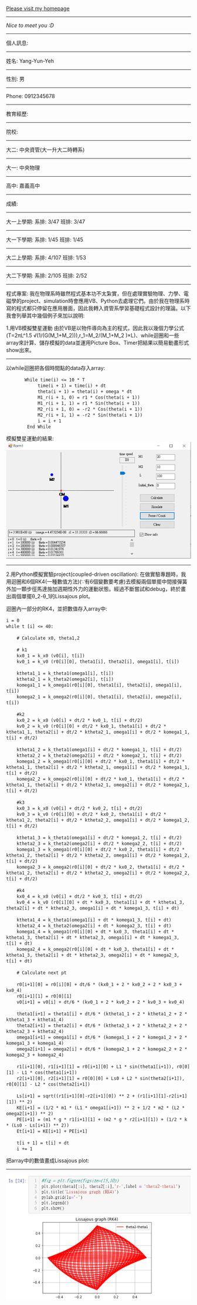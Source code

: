 [Please visit my homepage](https://Yang-Yun-Yeh.github.io/)
***
*Nice to meet you :D*
***
個人訊息:
***
姓名: Yang-Yun-Yeh
***
性別: 男
***
Phone: 0912345678
***
教育經歷:
***
院校:
***
大二: 中央資管(大一升大二時轉系)
***
大一: 中央物理
***
高中: 嘉義高中
***
成績:
***
大一上學期: 系排: 3/47		班排: 3/47
***
大一下學期: 系排: 1/45		班排: 1/45
***
大二上學期: 系排: 4/107	       班排: 1/53
***
大二下學期: 系排: 2/105	       班排: 2/52
***
程式專案:
我在物理系時雖然程式基本功不太紮實，但在處理實驗物理、力學、電磁學的project、simulation時會應用VB、Python去處理它們。由於我在物理系時寫的程式都只停留在應用層面，因此我轉入資管系學習基礎程式設計的理論。以下我會列舉其中幾個例子來加以說明:

1.用VB模擬雙星運動
由於VB是以物件導向為主的程式，因此我以幾個力學公式(T=2πL^1.5 √(1/(G(M_1+M_2))),r_1=M_2/(M_1+M_2 )×L)、while迴圈和一些array來計算、儲存模擬的data並運用Picture Box、Timer把結果以簡易動畫形式show出來。
***
以while迴圈把各個時間點的data存入array:
```
       While time(i) <= 10 * T
            time(i + 1) = time(i) + dt
            theta(i + 1) = theta(i) + omega * dt
            M1_r(i + 1, 0) = r1 * Cos(theta(i + 1))
            M1_r(i + 1, 1) = r1 * Sin(theta(i + 1))
            M2_r(i + 1, 0) = -r2 * Cos(theta(i + 1))
            M2_r(i + 1, 1) = -r2 * Sin(theta(i + 1))
            i = i + 1
        End While
```

模擬雙星運動的結果:
![simulation](./img/simulation.png)
 ***
2.用Python模擬實驗project(coupled-driven oscillation):
在做實驗專題時，我用迴圈和6個RK4(一種數值方法)(∵有6個變數要考慮)去模擬兩個單擺中間接彈簧外加一顆步徑馬達施加週期性外力的運動狀態。經過不斷嘗試和debug，終於畫出兩個單擺θ_2-θ_1的Lissajous plot。

迴圈內一部分的RK4，並把數值存入array中:
```
i = 0
while t [i] <= 40:
    
    # Calculate x0, theta1,2
    
    # k1
    kx0_1 = k_x0 (v0[i], t[i])
    kv0_1 = k_v0 (r0[i][0], theta1[i], theta2[i], omega1[i], t[i])
    
    ktheta1_1 = k_theta1(omega1[i], t[i])
    ktheta2_1 = k_theta2(omega2[i], t[i])
    komega1_1 = k_omega1(r0[i][0], theta1[i], theta2[i], omega1[i], t[i])
    komega2_1 = k_omega2(r0[i][0], theta1[i], theta2[i], omega2[i], t[i])
    
    #k2
    kx0_2 = k_x0 (v0[i] + dt/2 * kv0_1, t[i] + dt/2)
    kv0_2 = k_v0 (r0[i][0] + dt/2 * kx0_1, theta1[i] + dt/2 * ktheta1_1, theta2[i] + dt/2 * ktheta2_1, omega1[i] + dt/2 * komega1_1, t[i] + dt/2)
        
    ktheta1_2 = k_theta1(omega1[i] + dt/2 * komega1_1, t[i] + dt/2)
    ktheta2_2 = k_theta2(omega2[i] + dt/2 * komega2_1, t[i] + dt/2)
    komega1_2 = k_omega1(r0[i][0] + dt/2 * kx0_1, theta1[i] + dt/2 * ktheta1_1, theta2[i] + dt/2 * ktheta2_1, omega1[i] + dt/2 * komega1_1, t[i] + dt/2)
    komega2_2 = k_omega2(r0[i][0] + dt/2 * kx0_1, theta1[i] + dt/2 * ktheta1_1, theta2[i] + dt/2 * ktheta2_1, omega2[i] + dt/2 * komega2_1, t[i] + dt/2)
    
    #k3
    kx0_3 = k_x0 (v0[i] + dt/2 * kv0_2, t[i] + dt/2)
    kv0_3 = k_v0 (r0[i][0] + dt/2 * kx0_2, theta1[i] + dt/2 * ktheta1_2, theta2[i] + dt/2 * ktheta2_2, omega1[i] + dt/2 * komega1_2, t[i] + dt/2)
    
    ktheta1_3 = k_theta1(omega1[i] + dt/2 * komega1_2, t[i] + dt/2)
    ktheta2_3 = k_theta2(omega2[i] + dt/2 * komega2_2, t[i] + dt/2)
    komega1_3 = k_omega1(r0[i][0] + dt/2 * kx0_2, theta1[i] + dt/2 * ktheta1_2, theta2[i] + dt/2 * ktheta2_2, omega1[i] + dt/2 * komega1_2, t[i] + dt/2)
    komega2_3 = k_omega2(r0[i][0] + dt/2 * kx0_2, theta1[i] + dt/2 * ktheta1_2, theta2[i] + dt/2 * ktheta2_2, omega2[i] + dt/2 * komega2_2, t[i] + dt/2)
    
    #k4
    kx0_4 = k_x0 (v0[i] + dt/2 * kv0_3, t[i] + dt/2)
    kv0_4 = k_v0 (r0[i][0] + dt * kx0_3, theta1[i] + dt * ktheta1_3, theta2[i] + dt * ktheta2_3, omega1[i] + dt * komega1_3, t[i] + dt)
    
    ktheta1_4 = k_theta1(omega1[i] + dt * komega1_3, t[i] + dt)
    ktheta2_4 = k_theta2(omega2[i] + dt * komega2_3, t[i] + dt)
    komega1_4 = k_omega1(r0[i][0] + dt * kx0_3, theta1[i] + dt * ktheta1_3, theta2[i] + dt * ktheta2_3, omega1[i] + dt * komega1_3, t[i] + dt)
    komega2_4 = k_omega2(r0[i][0] + dt * kx0_3, theta1[i] + dt * ktheta1_3, theta2[i] + dt * ktheta2_3, omega2[i] + dt * komega2_3, t[i] + dt)
    
    # Calculate next pt
    
    r0[i+1][0] = r0[i][0] + dt/6 * (kx0_1 + 2 * kx0_2 + 2 * kx0_3 + kx0_4)
    r0[i+1][1] = r0[0][1]
    v0[i+1] = v0[i] + dt/6 * (kv0_1 + 2 * kv0_2 + 2 * kv0_3 + kv0_4)
    
    theta1[i+1] = theta1[i] + dt/6 * (ktheta1_1 + 2 * ktheta1_2 + 2 * ktheta1_3 + ktheta1_4)
    theta2[i+1] = theta2[i] + dt/6 * (ktheta2_1 + 2 * ktheta2_2 + 2 * ktheta2_3 + ktheta2_4)
    omega1[i+1] = omega1[i] + dt/6 * (komega1_1 + 2 * komega1_2 + 2 * komega1_3 + komega1_4)
    omega2[i+1] = omega2[i] + dt/6 * (komega2_1 + 2 * komega2_2 + 2 * komega2_3 + komega2_4)
    
    r1[i+1][0], r1[i+1][1] = r0[i+1][0] + L1 * sin(theta1[i+1]), r0[0][1] - L1 * cos(theta1[i+1])
    r2[i+1][0], r2[i+1][1] = r0[0][0] + Ls0 + L2 * sin(theta2[i+1]), r0[0][1] - L2 * cos(theta2[i+1])
    
    Ls[i+1] = sqrt((r1[i+1][0]-r2[i+1][0]) ** 2 + (r1[i+1][1]-r2[i+1][1]) ** 2)
    KE[i+1] = (1/2 * m1 * (L1 * omega1[i+1]) ** 2 + 1/2 * m2 * (L2 * omega2[i+1]) ** 2)
    PE[i+1] = (m1 * g * r1[i+1][1] + (m2 * g * r2[i+1][1]) + (1/2 * k * (Ls0 - Ls[i+1]) ** 2)) 
    Et[i+1] = KE[i+1] + PE[i+1]
    
    t[i + 1] = t[i] + dt
    i += 1
```
把array中的數值畫成Lissajous plot:
***
![Lissajous](./img/Lissajous.png)
